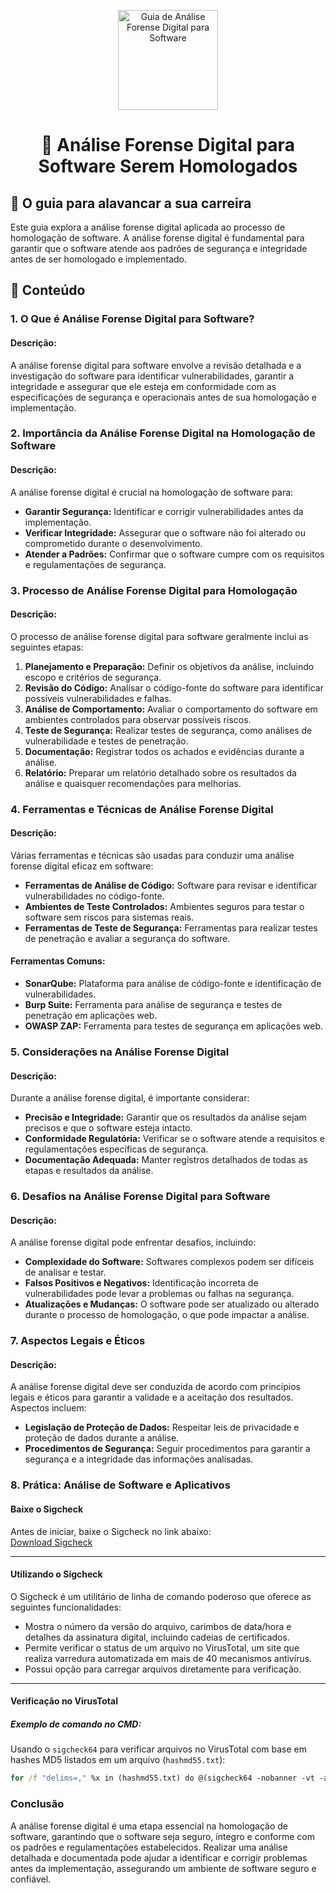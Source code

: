 <p align="center">
  <a href="https://www.scnsoft.com/blog-pictures/infrastructure/noc.png">
    <img src="./images/guia.png" alt="Guia de Análise Forense Digital para Software" width="160" height="160">
  </a>
  <h1 align="center">🧪 Análise Forense Digital para Software Serem Homologados</h1>
</p>

## :dart: O guia para alavancar a sua carreira

Este guia explora a análise forense digital aplicada ao processo de homologação de software. A análise forense digital é fundamental para garantir que o software atende aos padrões de segurança e integridade antes de ser homologado e implementado.

## :dart: Conteúdo

### 1. O Que é Análise Forense Digital para Software?

#### Descrição:
A análise forense digital para software envolve a revisão detalhada e a investigação do software para identificar vulnerabilidades, garantir a integridade e assegurar que ele esteja em conformidade com as especificações de segurança e operacionais antes de sua homologação e implementação.

### 2. Importância da Análise Forense Digital na Homologação de Software

#### Descrição:
A análise forense digital é crucial na homologação de software para:

- **Garantir Segurança:** Identificar e corrigir vulnerabilidades antes da implementação.
- **Verificar Integridade:** Assegurar que o software não foi alterado ou comprometido durante o desenvolvimento.
- **Atender a Padrões:** Confirmar que o software cumpre com os requisitos e regulamentações de segurança.

### 3. Processo de Análise Forense Digital para Homologação

#### Descrição:
O processo de análise forense digital para software geralmente inclui as seguintes etapas:

1. **Planejamento e Preparação:** Definir os objetivos da análise, incluindo escopo e critérios de segurança.
2. **Revisão do Código:** Analisar o código-fonte do software para identificar possíveis vulnerabilidades e falhas.
3. **Análise de Comportamento:** Avaliar o comportamento do software em ambientes controlados para observar possíveis riscos.
4. **Teste de Segurança:** Realizar testes de segurança, como análises de vulnerabilidade e testes de penetração.
5. **Documentação:** Registrar todos os achados e evidências durante a análise.
6. **Relatório:** Preparar um relatório detalhado sobre os resultados da análise e quaisquer recomendações para melhorias.

### 4. Ferramentas e Técnicas de Análise Forense Digital

#### Descrição:
Várias ferramentas e técnicas são usadas para conduzir uma análise forense digital eficaz em software:

- **Ferramentas de Análise de Código:** Software para revisar e identificar vulnerabilidades no código-fonte.
- **Ambientes de Teste Controlados:** Ambientes seguros para testar o software sem riscos para sistemas reais.
- **Ferramentas de Teste de Segurança:** Ferramentas para realizar testes de penetração e avaliar a segurança do software.

#### Ferramentas Comuns:
- **SonarQube:** Plataforma para análise de código-fonte e identificação de vulnerabilidades.
- **Burp Suite:** Ferramenta para análise de segurança e testes de penetração em aplicações web.
- **OWASP ZAP:** Ferramenta para testes de segurança em aplicações web.

### 5. Considerações na Análise Forense Digital

#### Descrição:
Durante a análise forense digital, é importante considerar:

- **Precisão e Integridade:** Garantir que os resultados da análise sejam precisos e que o software esteja intacto.
- **Conformidade Regulatória:** Verificar se o software atende a requisitos e regulamentações específicas de segurança.
- **Documentação Adequada:** Manter registros detalhados de todas as etapas e resultados da análise.

### 6. Desafios na Análise Forense Digital para Software

#### Descrição:
A análise forense digital pode enfrentar desafios, incluindo:

- **Complexidade do Software:** Softwares complexos podem ser difíceis de analisar e testar.
- **Falsos Positivos e Negativos:** Identificação incorreta de vulnerabilidades pode levar a problemas ou falhas na segurança.
- **Atualizações e Mudanças:** O software pode ser atualizado ou alterado durante o processo de homologação, o que pode impactar a análise.

### 7. Aspectos Legais e Éticos

#### Descrição:
A análise forense digital deve ser conduzida de acordo com princípios legais e éticos para garantir a validade e a aceitação dos resultados. Aspectos incluem:

- **Legislação de Proteção de Dados:** Respeitar leis de privacidade e proteção de dados durante a análise.
- **Procedimentos de Segurança:** Seguir procedimentos para garantir a segurança e a integridade das informações analisadas.

### 8. Prática: Análise de Software e Aplicativos

#### Baixe o Sigcheck

Antes de iniciar, baixe o Sigcheck no link abaixo:  
[Download Sigcheck](https://download.sysinternals.com/files/Sigcheck.zip)

---

#### **Utilizando o Sigcheck**

O Sigcheck é um utilitário de linha de comando poderoso que oferece as seguintes funcionalidades:

- Mostra o número da versão do arquivo, carimbos de data/hora e detalhes da assinatura digital, incluindo cadeias de certificados.
- Permite verificar o status de um arquivo no VirusTotal, um site que realiza varredura automatizada em mais de 40 mecanismos antivírus.
- Possui opção para carregar arquivos diretamente para verificação.

---

#### **Verificação no VirusTotal**

##### Exemplo de comando no CMD:

Usando o `sigcheck64` para verificar arquivos no VirusTotal com base em hashes MD5 listados em um arquivo (`hashmd55.txt`):

```cmd
for /f "delims=," %x in (hashmd55.txt) do @(sigcheck64 -nobanner -vt -a -h -c "%x") >> qlqrcoisa.txt
```


### Conclusão

A análise forense digital é uma etapa essencial na homologação de software, garantindo que o software seja seguro, íntegro e conforme com os padrões e regulamentações estabelecidos. Realizar uma análise detalhada e documentada pode ajudar a identificar e corrigir problemas antes da implementação, assegurando um ambiente de software seguro e confiável.
